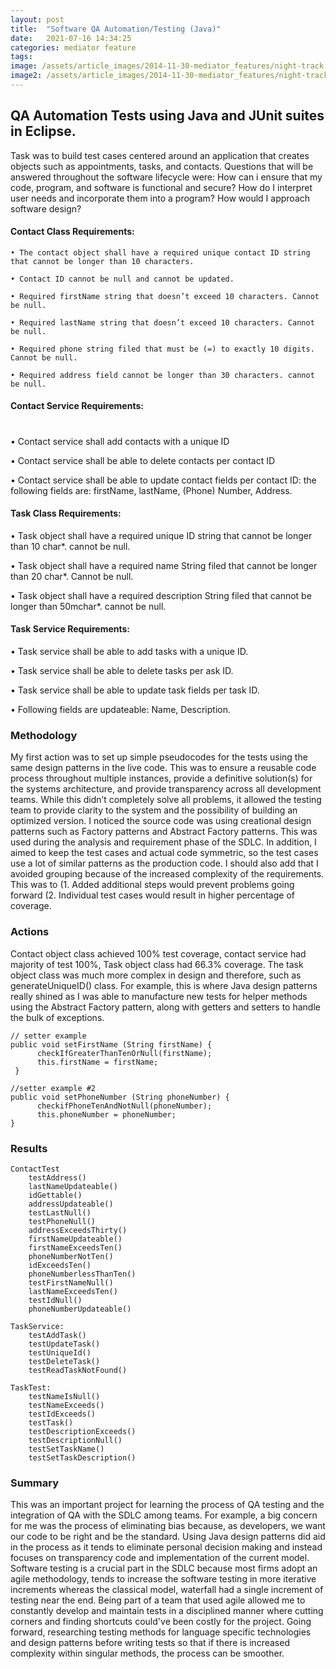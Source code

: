 ```yaml
---
layout: post
title:  "Software QA Automation/Testing (Java)"
date:   2021-07-16 14:34:25
categories: mediator feature
tags: 
image: /assets/article_images/2014-11-30-mediator_features/night-track.JPG
image2: /assets/article_images/2014-11-30-mediator_features/night-track-mobile.JPG
---
```

## QA Automation Tests using Java and JUnit suites in Eclipse.

Task was to build test cases centered around an application that creates objects such as appointments, tasks, and contacts. Questions that will be answered throughout the software lifecycle were: How can i ensure that my code, program, and software is functional and secure? How do I interpret user needs and incorporate them into a program? How would I approach software design?


#### Contact Class Requirements:


	• The contact object shall have a required unique contact ID string that cannot be longer than 10 characters. 

	• Contact ID cannot be null and cannot be updated.

	• Required firstName string that doesn’t exceed 10 characters. Cannot be null.

	• Required lastName string that doesn’t exceed 10 characters. Cannot be null.

	• Required phone string filed that must be (=) to exactly 10 digits. Cannot be null.

	• Required address field cannot be longer than 30 characters. cannot be null.


#### Contact Service Requirements:
#
#
• Contact service shall add contacts with a unique ID

• Contact service shall be able to delete contacts per contact ID

• Contact service shall be able to update contact fields per contact ID: the following fields are: firstName, lastName, (Phone) Number, Address.


#### Task Class Requirements:



• Task object shall have a required unique ID string that cannot be longer than 10 char*. cannot be null.

• Task object shall have a required name String filed that cannot be longer than 20 char*. Cannot be null.

• Task object shall have a required description String filed that cannot be longer than 50mchar*. cannot be null.


#### Task Service Requirements:



• Task service shall be able to add tasks with a unique ID.

• Task service shall be able to delete tasks per ask ID.

• Task service shall be able to update task fields per task ID. 

• Following fields are updateable: Name, Description.


### Methodology


My first action was to set up simple pseudocodes for the tests using the same design patterns in the live code. This was to ensure a reusable code process throughout multiple instances, provide a definitive solution(s) for the systems architecture, and provide transparency across all development teams. While this didn’t completely solve all problems, it allowed the testing team to provide clarity to the system and the possibility of building an optimized version. I noticed the source code was using creational design patterns such as Factory patterns and Abstract Factory patterns. This was used during the analysis and requirement phase of the SDLC. In addition, I aimed to keep the test cases and actual code symmetric, so the test cases use a lot of similar patterns as the production code. I should also add that I avoided grouping because of the increased complexity of the requirements. This was to (1. Added additional steps would prevent problems going forward (2. Individual test cases would result in higher percentage of coverage.


### Actions


Contact object class achieved 100% test coverage, contact service had majority of test 100%, Task object class had 66.3% coverage. The task object class was much more complex in design and therefore, such as generateUniqueID() class. 
For example, this is where Java design patterns really shined as I was able to manufacture new tests for helper methods using the Abstract Factory pattern, along with getters and setters to handle the bulk of exceptions. 


    // setter example
    public void setFirstName (String firstName) {
	      checkIfGreaterThanTenOrNull(firstName);
	      this.firstName = firstName;
     }

    //setter example #2
    public void setPhoneNumber (String phoneNumber) {
	      checkifPhoneTenAndNotNull(phoneNumber);
	      this.phoneNumber = phoneNumber;
    }
  
  
### Results


    ContactTest
	    testAddress()
	    lastNameUpdateable()
	    idGettable()
	    addressUpdateable()
	    testLastNull()
	    testPhoneNull()
	    addressExceedsThirty()
	    firstNameUpdateable()
	    firstNameExceedsTen()
	    phoneNumberNotTen()
	    idExceedsTen()
	    phoneNumberlessThanTen()
	    testFirstNameNull()
	    lastNameExceedsTen()
	    testIdNull()
	    phoneNumberUpdateable()
	
    TaskService:
	    testAddTask()
	    testUpdateTask()
	    testUniqueId()
	    testDeleteTask()
	    testReadTaskNotFound()

    TaskTest: 
	    testNameIsNull()
	    testNameExceeds()
	    testIdExceeds()
	    testTask()
	    testDescriptionExceeds()
	    testDescriptionNull()
	    testSetTaskName()
	    testSetTaskDescription()
      
 
### Summary


This was an important project for learning the process of QA testing and the integration of QA with the SDLC among teams. For example, a big concern for me was the process of eliminating bias because, as developers, we want our code to be right and be the standard. Using Java design patterns did aid in the process as it tends to eliminate personal decision making and instead focuses on transparency code and implementation of the current model. Software testing is a crucial part in the SDLC because most firms adopt an agile methodology, tends to increase the software testing in more iterative increments whereas the classical model, waterfall had a single increment of testing near the end. Being part of a team that used agile allowed me to constantly develop and maintain tests in a disciplined manner where cutting corners and finding shortcuts could've been costly for the project. Going forward, researching testing methods for language specific technologies and design patterns before writing tests so that if there is increased complexity within singular methods, the process can be smoother.




